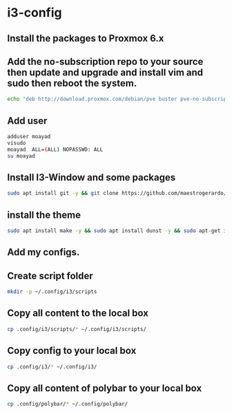# i3-config

## Install the packages to Proxmox 6.x

##  Add the no-subscription repo to your source then update and upgrade and install vim and sudo then reboot the system.

```bash
echo "deb http://download.proxmox.com/debian/pve buster pve-no-subscription" > /etc/apt/sources.list.d/pve-enterprise.list && ; echo "deb http://deb.debian.org/debian buster-backports main contrib non-free" >> /etc/apt/sources.list && echo "deb-src http://deb.debian.org/debian buster-backports main contrib" >> /etc/apt/sources.list && apt update && apt full-upgrade -y && apt dist-upgrade -y && apt autoremove -y && apt autoclean ; apt install vim -y && apt install sudo && apt autoclean -y && /sbin/reboot
```
## Add user 
```bash
adduser moayad
visudo
moayad  ALL=(ALL) NOPASSWD: ALL
su moayad
```

## Install I3-Window and some packages

```bash
sudo apt install git -y && git clone https://github.com/maestrogerardo/i3-gaps-deb.git && cd i3-gaps-deb && sudo apt install libx11-dev libxcb-keysyms1-dev libxcb-xinerama0-dev libxcb-randr0-dev libxcb-icccm4-dev libxcb-cursor-dev asciidoc xmlto docbook-xml pkg-config libev-dev libyajl-dev libpcre3-dev libstartup-notification0-dev libcairo2-dev libpango1.0-dev -y && ./i3-gaps-deb
```

## install the theme

```bash
sudo apt install make -y && sudo apt install dunst -y && sudo apt-get install cmake cmake-data libcairo2-dev libxcb1-dev libxcb-ewmh-dev libxcb-icccm4-dev libxcb-image0-dev libxcb-randr0-dev libxcb-util0-dev libxcb-xkb-dev pkg-config python-xcbgen xcb-proto libxcb-xrm-dev i3-wm libasound2-dev libmpdclient-dev libiw-dev libcurl4-openssl-dev libpulse-dev -y && sudo apt install xorg -y && cd ~/ && sudo apt -t buster-backports install polybar -y && mkdir tmp && cd tmp && git clone https://github.com/unix121/i3wm-themer && cd i3wm-themer/ && sudo apt install python3-pip -y && sudo apt install python-pip -y && sudo pip install -r requirements.txt && ./install_debian.sh
```



## Add my configs.

## Create script folder

```bash
mkdir -p ~/.config/i3/scripts
```

## Copy all content to the local box

```bash
cp .config/i3/scripts/* ~/.config/i3/scripts/
```

## Copy config to your local box

```bash
cp .config/i3/* ~/.config/i3/
```

## Copy all content of polybar to your local box

```bash
cp .config/polybar/* ~/.config/polybar/
```
